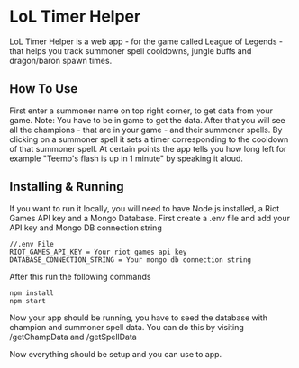 # LoL Timer Helper

  LoL Timer Helper is a web app - for the game called League of Legends - that helps you track summoner spell cooldowns, jungle buffs and dragon/baron spawn times.

## How To Use
  
  First enter a summoner name on top right corner, to get data from your game. Note: You have to be in game to get the data.
  After that you will see all the champions - that are in your game - and their summoner spells. By clicking on a summoner spell it sets a timer corresponding to the cooldown of that summoner spell. At certain points the app tells you how long left for example "Teemo's flash is up in 1 minute" by speaking it aloud.

## Installing & Running
  
  If you want to run it locally, you will need to have Node.js installed, a Riot Games API key and a Mongo Database.
  First create a .env file and add your API key and Mongo DB connection string

  ```
  //.env File
  RIOT_GAMES_API_KEY = Your riot games api key
  DATABASE_CONNECTION_STRING = Your mongo db connection string
  ```

  After this run the following commands

  ```
  npm install
  npm start
  ```

  Now your app should be running, you have to seed the database with champion and summoner spell data. You can do this by visiting /getChampData and /getSpellData

  Now everything should be setup and you can use to app.